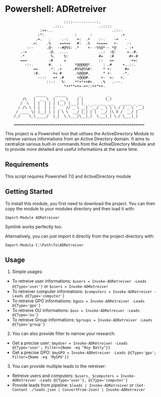 # Powershell: ADRetreiver


```
                           ::::-----------:.
                      .:::.                .:::::
                :++-..                           .::--
               :*:              :      :             .+
              .=.   .     .-:    =:  .+    :-.    -=   -
             =:    .%    ==+==   #:  .%   +====   +-    -:
          :--      .@-  --#@%%: .*    +- -%%@*-- *@    . :+
       .-=          .@.  ....              ..:  :@:     =..#.
       .*            %.    %:              #=   :#       #+-#
       ===          -#     =               ::   ==        +=:
         -:-.       #.   :      *@@@@@*.     : .#     +..::.
             ==     .*: .+     .#%%@%%#:     * +:      #=
             :#.      += #      .%@@@#.      * +-     -*.
               ---:   =+ .#      +@@@#.     +-  =:   +.
                   ::-:   %:   .**+*++#+.   .%   .---.
                           *++**=+=-=+::++*++.

              _____    _____      _            _
        /\   |  __ \  |  __ \    | |          (_)
       /  \  | |  | | | |__) |___| |_ _ __ ___ ___   _____ _ __
      / /\ \ | |  | | |  _  // _ \ __| '__/ _ \ \ \ / / _ \ '__|
     / ____ \| |__| | | | \ \  __/ |_| | |  __/ |\ V /  __/ |
    /_/    \_\_____/  |_|  \_\___|\__|_|  \___|_| \_/ \___|_|

    ============================================================
```

This project is a Powershell tool that utilises the ActiveDirectory Module to retreive various informations from an Active Directory domain. It aims to centralize various built-in commands from the ActiveDirectory Module and to provide more detailed and useful informations at the same time.

## Requirements

This script requires Powershell 7.0 and ActiveDirectory module

## Getting Started

To install this module, you first need to download the project. You can then copy the module to your modules directory and then load it with:

`Import-Module ADRetreiver`

Symlink works perfectly too.

Alternatively, you can just import it directly from the project directory with:

`Import-Module C:\Path\To\ADRetreiver`

## Usage

1. Simple usages:
  - To retreive user informations: `$users = Invoke-ADRetreiver -Leads @{Type='user'}` or `$users = Invoke-ADRetreiver`
  - To retreiver computer informations: `$computers = Invoke-ADRetreiver -Leads @{Type='computer'}`
  - To retreive GPO informations: `$gpos = Invoke-ADRetreiver -Leads @{Type='gpo'}`
  - To retreive OU informations: `$ous = Invoke-ADRetreiver -Leads @{Type='ou'}`
  - To retreive Group informations: `$groups = Invoke-ADRetreiver -Leads @{Type='group'}`
2. You can also provide filter to narrow your research:
  - Get a precise user: `$myUser = Invoke-ADRetreiver -Leads @{Type='user'; Filter={Name -eq "Roy Batty"}} `
  - Get a precise GPO: `$myGPO = Invoke-ADRetreiver -Leads @{Type='gpo'; Filter={Name -eq 'MyGPO'}}`
3. You can provide multiple leads to the retreiver:
  - Retreive users and computers: `$users, $computers = Invoke-ADRetreiver -Leads @{Type='user'}, @{Type='computer'}`
  - Provide leads from pipeline: `$leads | Invoke-ADRetreiver` or `(Get-Content ./leads.json | ConvertFrom-Json) | Invoke-ADRetreiver`